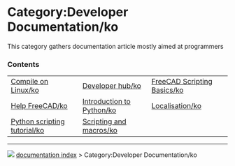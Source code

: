 # Category:Developer Documentation/ko
This category gathers documentation article mostly aimed at programmers

### Contents

|     |     |     |
| --- | --- | --- |
| [Compile on Linux/ko](Compile_on_Linux/ko.md) | [Developer hub/ko](Developer_hub/ko.md) | [FreeCAD Scripting Basics/ko](FreeCAD_Scripting_Basics/ko.md) |
| [Help FreeCAD/ko](Help_FreeCAD/ko.md) | [Introduction to Python/ko](Introduction_to_Python/ko.md) | [Localisation/ko](Localisation/ko.md) |
| [Python scripting tutorial/ko](Python_scripting_tutorial/ko.md) | [Scripting and macros/ko](Scripting_and_macros/ko.md) |



---
![](images/Right_arrow.png) [documentation index](../README.md) > Category:Developer Documentation/ko
